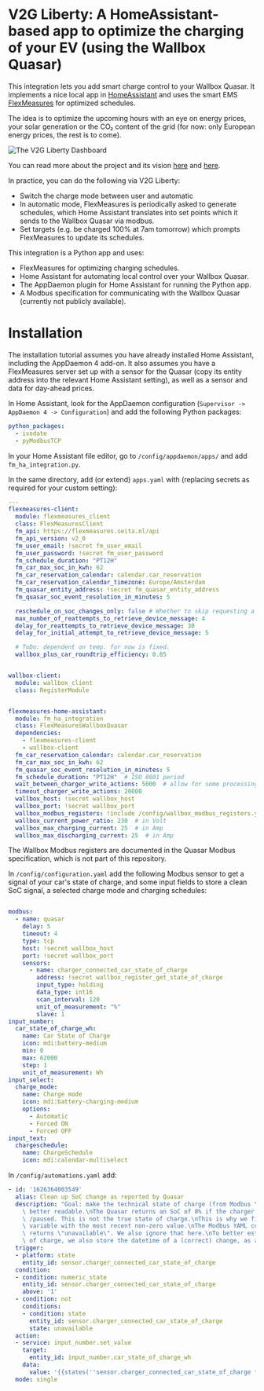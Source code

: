 # V2G Liberty: A HomeAssistant-based app to optimize the charging of your EV (using the Wallbox Quasar)

This integration lets you add smart charge control to your Wallbox Quasar. It implements a nice local app in [HomeAssistant](https://www.home-assistant.io/) and uses the smart EMS [FlexMeasures](https://flexmeasures.io) for optimized schedules.

The idea is to optimize the upcoming hours with an eye on energy prices, your solar generation or the CO₂ content of the grid
(for now: only European energy prices, the rest is to come).

![The V2G Liberty Dashboard](https://positive-design.nl/wp-content/uploads/2022/04/V2GL-1-1024x549.png)

You can read more about the project and its vision [here](https://positive-design.nl/) and [here](https://seita.nl/project/v2ghome-living-lab/).

In practice, you can do the following via V2G Liberty:

- Switch the charge mode between user and automatic
- In automatic mode, FlexMeasures is periodically asked to generate schedules, which Home Assistant translates into set points which it sends to the Wallbox Quasar via modbus.
- Set targets (e.g. be charged 100% at 7am tomorrow) which prompts FlexMeasures to update its schedules.

This integration is a Python app and uses:

- FlexMeasures for optimizing charging schedules.
- Home Assistant for automating local control over your Wallbox Quasar.
- The AppDaemon plugin for Home Assistant for running the Python app.
- A Modbus specification for communicating with the Wallbox Quasar (currently not publicly available). 

# Installation

The installation tutorial assumes you have already installed Home Assistant, including the AppDaemon 4 add-on.
It also assumes you have a FlexMeasures server set up with a sensor for the Quasar (copy its entity address into the relevant Home Assistant setting), as well as a sensor and data for day-ahead prices.

In Home Assistant, look for the AppDaemon configuration (`Supervisor -> AppDaemon 4 -> Configuration`) and add the following Python packages:

```yaml
python_packages:
  - isodate
  - pyModbusTCP
```

In your Home Assistant file editor, go to `/config/appdaemon/apps/` and add `fm_ha_integration.py`.

In the same directory, add (or extend) `apps.yaml` with (replacing secrets as required for your custom setting):

```yaml
---
flexmeasures-client:
  module: flexmeasures_client
  class: FlexMeasuresClient
  fm_api: https://flexmeasures.seita.nl/api
  fm_api_version: v2_0
  fm_user_email: !secret fm_user_email
  fm_user_password: !secret fm_user_password
  fm_schedule_duration: "PT12H"
  fm_car_max_soc_in_kwh: 62
  fm_car_reservation_calendar: calendar.car_reservation
  fm_car_reservation_calendar_timezone: Europe/Amsterdam
  fm_quasar_entity_address: !secret fm_quasar_entity_address
  fm_quasar_soc_event_resolution_in_minutes: 5

  reschedule_on_soc_changes_only: false # Whether to skip requesting a new schedule when the SOC has been updated, but hasn't changed
  max_number_of_reattempts_to_retrieve_device_message: 4
  delay_for_reattempts_to_retrieve_device_message: 30
  delay_for_initial_attempt_to_retrieve_device_message: 5

  # ToDo: dependent on temp. for now is fixed.
  wallbox_plus_car_roundtrip_efficiency: 0.85


wallbox-client:
  module: wallbox_client
  class: RegisterModule


flexmeasures-home-assistant:
  module: fm_ha_integration
  class: FlexMeasuresWallboxQuasar
  dependencies:
    - flexmeasures-client
    - wallbox-client
  fm_car_reservation_calendar: calendar.car_reservation
  fm_car_max_soc_in_kwh: 62
  fm_quasar_soc_event_resolution_in_minutes: 5
  fm_schedule_duration: "PT12H"  # ISO 8601 period
  wait_between_charger_write_actions: 5000  # allow for some processing time after changing a charger setting
  timeout_charger_write_actions: 20000
  wallbox_host: !secret wallbox_host
  wallbox_port: !secret wallbox_port
  wallbox_modbus_registers: !include /config/wallbox_modbus_registers.yaml
  wallbox_current_power_ratio: 230  # in Volt
  wallbox_max_charging_current: 25  # in Amp
  wallbox_max_discharging_current: 25  # in Amp
```

The Wallbox Modbus registers are documented in the Quasar Modbus specification, which is not part of this repository.

In `/config/configuration.yaml` add the following Modbus sensor to get a signal of your car's state of charge, and some input fields to store a clean SoC signal, a selected charge mode and charging schedules:

```yaml

modbus:
  - name: quasar
    delay: 5
    timeout: 4
    type: tcp
    host: !secret wallbox_host
    port: !secret wallbox_port
    sensors:
      - name: charger_connected_car_state_of_charge
        address: !secret wallbox_register_get_state_of_charge
        input_type: holding
        data_type: int16
        scan_interval: 120
        unit_of_measurement: "%"
        slave: 1
input_number:
  car_state_of_charge_wh:
    name: Car State of Charge
    icon: mdi:battery-medium
    min: 0
    max: 62000
    step: 1
    unit_of_measurement: Wh
input_select:
  charge_mode:
    name: Charge mode
    icon: mdi:battery-charging-medium
    options:
      - Automatic
      - Forced ON
      - Forced OFF
input_text:
  chargeschedule:
    name: ChargeSchedule
    icon: mdi:calendar-multiselect
```

In `/config/automations.yaml` add:

```yaml
- id: '1626364003549'
  alias: Clean up SoC change as reported by Quasar
  description: "Goal: make the technical state of charge (from Modbus YAML in configuration)\
    \ better readable.\nThe Quasar returns an SoC of 0% if the charger is not connected\
    \ /paused. This is not the true state of charge.\nThis is why we fill another (input)\
    \ variable with the most recent non-zero value.\nThe Modbus YAML code also frequently\
    \ returns \"unavailable\". We also ignore that here.\nTo better estimate the true state\
    \ of charge, we also store the datetime of a (correct) change, as another input number."
  trigger:
  - platform: state
    entity_id: sensor.charger_connected_car_state_of_charge
  condition:
  - condition: numeric_state
    entity_id: sensor.charger_connected_car_state_of_charge
    above: '1'
  - condition: not
    conditions:
    - condition: state
      entity_id: sensor.charger_connected_car_state_of_charge
      state: unavailable
  action:
  - service: input_number.set_value
    target:
      entity_id: input_number.car_state_of_charge_wh
    data:
      value: '{{states(''sensor.charger_connected_car_state_of_charge * 620'')}}'
  mode: single
```
